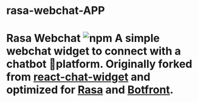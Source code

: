 # rasa-webchat-APP
# Rasa Webchat ![npm](https://img.shields.io/npm/v/rasa-webchat)  A simple webchat widget to connect with a chatbot 💬platform. Originally forked from [react-chat-widget](https://github.com/Wolox/react-chat-widget) and optimized for [Rasa](https://github.com/rasaHQ/rasa) and [Botfront](https://github.com/botfront/botfront).
